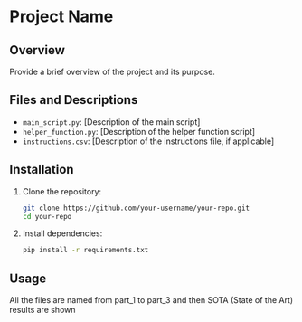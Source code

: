 # Project Name

## Overview

Provide a brief overview of the project and its purpose.

## Files and Descriptions

- `main_script.py`: [Description of the main script]
- `helper_function.py`: [Description of the helper function script]
- `instructions.csv`: [Description of the instructions file, if applicable]

## Installation

1. Clone the repository:

    ```bash
    git clone https://github.com/your-username/your-repo.git
    cd your-repo
    ```

2. Install dependencies:

    ```bash
    pip install -r requirements.txt
    ```

## Usage
All the files are named from part_1 to part_3 and then SOTA (State of the Art) results are shown
